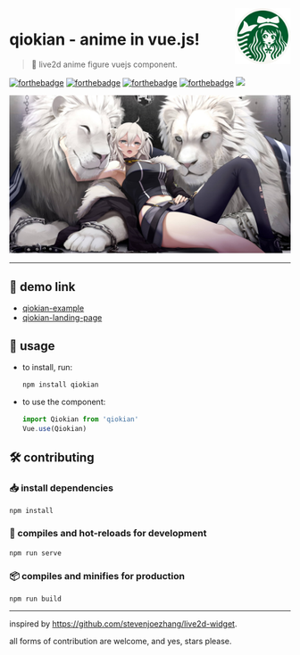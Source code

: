 <!--
 * @Date: 08/02/2021 09.49.03 +0800
 * @Author: KnowsCount
 * @LastEditTime: 14/06/2021 13.23.16 +0800
 * @FilePath: /qiokian/README.md
-->

<img src="src/logo.png" align="right" width="100" height="100" />

# qiokian - anime in vue.js!

> 🙊 live2d anime figure vuejs component.

[![forthebadge](https://forthebadge.com/images/badges/powered-by-coders-sweat.svg)](https://forthebadge.com)
[![forthebadge](https://forthebadge.com/images/badges/built-with-love.svg)](https://forthebadge.com)
[![forthebadge](https://forthebadge.com/images/badges/made-with-vue.svg)](https://forthebadge.com)
[![forthebadge](https://forthebadge.com/images/badges/not-a-bug-a-feature.svg)](https://forthebadge.com)
<img src="https://forthebadge.com/images/badges/works-on-my-machine.svg" height="35" />

![shishiro botan](src/shishiro_botan.jpg)

---

## 🔗 demo link

-   [qiokian-example](https://qiokian-example.vercel.app)
-   [qiokian-landing-page](https://qiokian-landing.vercel.app)

## 🧱 usage

<!-- prettier-ignore-start -->
-   to install, run:

    ```bash
    npm install qiokian
    ```

-   to use the component:

    ```vue.js
    import Qiokian from 'qiokian'
    Vue.use(Qiokian)
    ```

<!-- prettier-ignore-end -->

## 🛠 contributing

### 📥 install dependencies

```
npm install
```

### 🔨 compiles and hot-reloads for development

```
npm run serve
```

### 📦 compiles and minifies for production

```
npm run build
```

---

inspired by https://github.com/stevenjoezhang/live2d-widget.

all forms of contribution are welcome, and yes, stars please.
